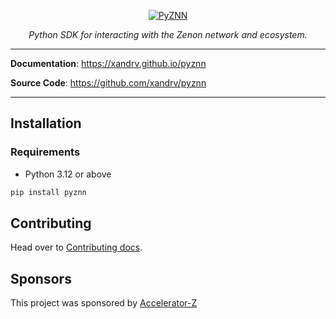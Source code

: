 <p align="center">
  <a href="https://xandrv.github.io/pyznn/"><img src="https://xandrv.github.io/pyznn/img/logo.svg" alt="PyZNN"></a>
</p>
<p align="center">
    <em>Python SDK for interacting with the Zenon network and ecosystem.</em>
</p>

---

**Documentation**: <a href="https://xandrv.github.io/pyznn/" target="_blank">https://xandrv.github.io/pyznn</a>

**Source Code**: <a href="https://github.com/xandrv/pyznn/" target="_blank">https://github.com/xandrv/pyznn</a>

---

## Installation

### Requirements

- Python 3.12 or above

```bash
pip install pyznn
```

## Contributing

Head over to <a href="https://xandrv.github.io/pyznn/docs/contributing" target="_blank">Contributing docs</a>.

## Sponsors

This project was sponsored
by <a href="https://medium.com/@zenon.network/hyperspace-x-accelerator-z-towards-a-dao-of-daos-38dfad496365" target="_blank">
Accelerator-Z</a>
